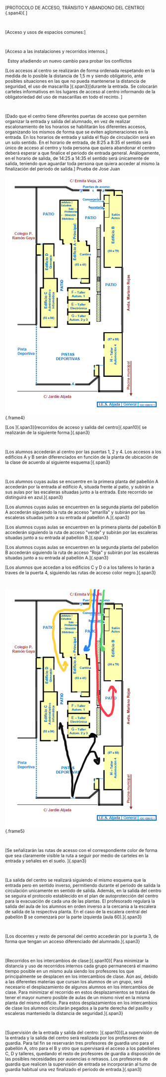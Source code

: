 [PROTOCOLO DE ACCESO, TRÁNSITO Y ABANDONO DEL CENTRO]{.span4}[ ]

 

[Acceso y usos de espacios comunes:]

 

[Acceso a las instalaciones y recorridos internos.]

 
Estoy añadiendo un nuevo cambio para probar los conflictos

[Los accesos al centro se realizarán de forma ordenada respetando en la
medida de lo posible la distancia de 1,5 m y siendo obligatorio, ante
posibles situaciones en las que no pueda mantenerse la distancia de
seguridad, el uso de mascarilla ]{.span3}[durante la entrada. Se
colocarán carteles informativos en los lugares de acceso al centro
informando de la obligatoriedad del uso de mascarillas en todo el
recinto. ]

 

[Dado que el centro tiene diferentes puertas de acceso que permiten
organizar la entrada y salida del alumnado, en vez de realizar
escalonamiento de los horarios se habilitarán los diferentes accesos,
organizando los mismos de forma que se eviten aglomeraciones en la
entrada. En los horarios de entrada y salida el flujo de circulación
será en un solo sentido. En el horario de entrada, de 8:25 a 8:35 el
sentido será único de acceso al centro y toda persona que quiera
abandonar el centro deberá esperar a que finalice el periodo de entrada
general. Análogamente, en el horario de salida, de 14:25 a 14:35 el
sentido será únicamente de salida, teniendo que aguardar toda persona
que quiera acceder al mismo la finalización del periodo de
salida.]
Prueba de Jose Juan

![OEBPS/images/image0005.png](../images/image0005.png){.frame4} 

[Los ]{.span3}[recorridos de acceso y salida del centro]{.span10}[ se
realizarán de la siguiente forma:]{.span3}

 

[Los alumnos accederán al centro por las puertas 1, 2 y 4. Los accesos a
los edificios A y B serán diferenciados en función de la planta de
ubicación de la clase de acuerdo al siguiente esquema:]{.span3}

 

[Los alumnos cuyas aulas se encuentre en la primera planta del pabellón
A accederán por la entrada al edificio A, situada frente al patio, y
subirán a sus aulas por las escaleras situadas junto a la entrada. Este
recorrido se distinguirá en azul.]{.span3}

[Los alumnos cuyas aulas se encuentren en la segunda planta del pabellón
A accederán siguiendo la ruta de acceso "amarilla" y subirán por las
escaleras situadas junto a su entrada al pabellón A.]{.span3}

[Los alumnos cuyas aulas se encuentren en la primera planta del pabellón
B accederán siguiendo la ruta de acceso "verde" y subirán por las
escaleras situadas junto a su entrada al pabellón B.]{.span3}

[Los alumnos cuyas aulas se encuentren en la segunda planta del pabellón
B accederán siguiendo la ruta de acceso "Roja" y subirán por las
escaleras situadas junto a su entrada al pabellón A.]{.span3}

[Los alumnos que accedan a los edificios C y D o a los talleres lo harán
a traves de la puerta 4, siguiendo las rutas de acceso color
negro.]{.span3}

 

![OEBPS/images/image0006.png](../images/image0006.png){.frame5} 

 

[Se señalizarán las rutas de acesso con el correspondiente color de
forma que sea claramente visible la ruta a seguir por medio de carteles
en la entrada y señales en el suelo. ]{.span3}

 

[La salida del centro se realizará siguiendo el mismo esquema que la
entrada pero en sentido inverso, permitiendo durante el periodo de
salida la circulación unicamente en sentido de salida. Además, en la
salida del centro se seguira el protocolo establecido en el plan de
autoprotección del centro para la evacuación de cada una de las plantas.
El profesorado regulará la salida del aula de los alumnos en orden
inverso a la cercania a la escalera de salida de la respectiva planta.
En el caso de la escalera central del pabellón B se comenzará por la
parte izquierda (aula 60).]{.span3}

 

[Los docentes y resto de personal del centro accederán por la puerta 3,
de forma que tengan un acceso diferenciado del alumnado.]{.span3}

 

[Recorridos en los intercambios de clase:]{.span10}[ Para minimizar la
distancia y uso de recorridos internos cada grupo permanecerá el maximo
tiempo posible en un mismo aula siendo los profesores los que
principalmente se desplacen en los intercambios de clase. Aún así,
debido a las diferentes materias que cursan los alumnos de un grupo,
será necesario el desplazamiento de algunos alumnos en los intercambios
de clase. Para minimizar el recorrido en estos desplazamientos se
tratará de tener el mayor numero posible de aulas de un mismo nivel en
la misma planta del mismo edificio. Para estos desplazamientos en los
intercambios de clase los alumnos circularán pegados a la parte derecha
del pasillo y escaleras manteniedo la distancia de seguridad.]{.span3}

 

[Supervisión de la entrada y salida del centro: ]{.span10}[La
supervisión de la entrada y la salida del centro será realizada por los
profesores de guardia. Para tal fin se reservarán tres profesores de
guardia uno para el pabellón A, otro para el B y otro que supervisará el
acceso a los pabellones C, D y talleres, quedando el resto de profesores
de guardia a disposición de las posibles necesidades por ausencias o
retrasos. Los profesores de guardia que realicen la supervisión de
entrada se incorporarán al turno de guardia habitual una vez finalizado
el periodo de entrada.]{.span3}

 

